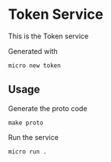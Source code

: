 # Token Service

This is the Token service

Generated with

```
micro new token
```

## Usage

Generate the proto code

```
make proto
```

Run the service

```
micro run .
```
